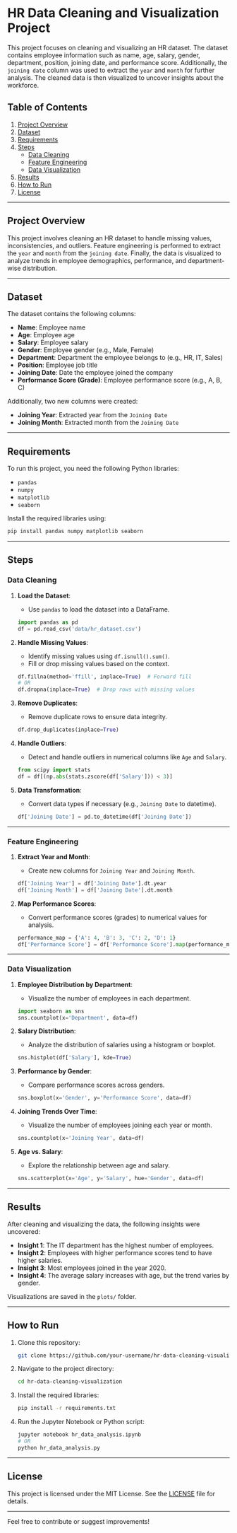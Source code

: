 # HR Data Cleaning and Visualization Project

This project focuses on cleaning and visualizing an HR dataset. The dataset contains employee information such as name, age, salary, gender, department, position, joining date, and performance score. Additionally, the `joining date` column was used to extract the `year` and `month` for further analysis. The cleaned data is then visualized to uncover insights about the workforce.

## Table of Contents
1. [Project Overview](#project-overview)
2. [Dataset](#dataset)
3. [Requirements](#requirements)
4. [Steps](#steps)
   - [Data Cleaning](#data-cleaning)
   - [Feature Engineering](#feature-engineering)
   - [Data Visualization](#data-visualization)
5. [Results](#results)
6. [How to Run](#how-to-run)
7. [License](#license)

---

## Project Overview
This project involves cleaning an HR dataset to handle missing values, inconsistencies, and outliers. Feature engineering is performed to extract the `year` and `month` from the `joining date`. Finally, the data is visualized to analyze trends in employee demographics, performance, and department-wise distribution.

---

## Dataset
The dataset contains the following columns:
- **Name**: Employee name
- **Age**: Employee age
- **Salary**: Employee salary
- **Gender**: Employee gender (e.g., Male, Female)
- **Department**: Department the employee belongs to (e.g., HR, IT, Sales)
- **Position**: Employee job title
- **Joining Date**: Date the employee joined the company
- **Performance Score (Grade)**: Employee performance score (e.g., A, B, C)

Additionally, two new columns were created:
- **Joining Year**: Extracted year from the `Joining Date`
- **Joining Month**: Extracted month from the `Joining Date`

---

## Requirements
To run this project, you need the following Python libraries:
- `pandas`
- `numpy`
- `matplotlib`
- `seaborn`

Install the required libraries using:
```bash
pip install pandas numpy matplotlib seaborn
```

---

## Steps

### Data Cleaning
1. **Load the Dataset**:
   - Use `pandas` to load the dataset into a DataFrame.
   ```python
   import pandas as pd
   df = pd.read_csv('data/hr_dataset.csv')
   ```

2. **Handle Missing Values**:
   - Identify missing values using `df.isnull().sum()`.
   - Fill or drop missing values based on the context.
   ```python
   df.fillna(method='ffill', inplace=True)  # Forward fill
   # OR
   df.dropna(inplace=True)  # Drop rows with missing values
   ```

3. **Remove Duplicates**:
   - Remove duplicate rows to ensure data integrity.
   ```python
   df.drop_duplicates(inplace=True)
   ```

4. **Handle Outliers**:
   - Detect and handle outliers in numerical columns like `Age` and `Salary`.
   ```python
   from scipy import stats
   df = df[(np.abs(stats.zscore(df['Salary'])) < 3)]
   ```

5. **Data Transformation**:
   - Convert data types if necessary (e.g., `Joining Date` to datetime).
   ```python
   df['Joining Date'] = pd.to_datetime(df['Joining Date'])
   ```

---

### Feature Engineering
1. **Extract Year and Month**:
   - Create new columns for `Joining Year` and `Joining Month`.
   ```python
   df['Joining Year'] = df['Joining Date'].dt.year
   df['Joining Month'] = df['Joining Date'].dt.month
   ```

2. **Map Performance Scores**:
   - Convert performance scores (grades) to numerical values for analysis.
   ```python
   performance_map = {'A': 4, 'B': 3, 'C': 2, 'D': 1}
   df['Performance Score'] = df['Performance Score'].map(performance_map)
   ```

---

### Data Visualization
1. **Employee Distribution by Department**:
   - Visualize the number of employees in each department.
   ```python
   import seaborn as sns
   sns.countplot(x='Department', data=df)
   ```

2. **Salary Distribution**:
   - Analyze the distribution of salaries using a histogram or boxplot.
   ```python
   sns.histplot(df['Salary'], kde=True)
   ```

3. **Performance by Gender**:
   - Compare performance scores across genders.
   ```python
   sns.boxplot(x='Gender', y='Performance Score', data=df)
   ```

4. **Joining Trends Over Time**:
   - Visualize the number of employees joining each year or month.
   ```python
   sns.countplot(x='Joining Year', data=df)
   ```

5. **Age vs. Salary**:
   - Explore the relationship between age and salary.
   ```python
   sns.scatterplot(x='Age', y='Salary', hue='Gender', data=df)
   ```

---

## Results
After cleaning and visualizing the data, the following insights were uncovered:
- **Insight 1**: The IT department has the highest number of employees.
- **Insight 2**: Employees with higher performance scores tend to have higher salaries.
- **Insight 3**: Most employees joined in the year 2020.
- **Insight 4**: The average salary increases with age, but the trend varies by gender.

Visualizations are saved in the `plots/` folder.

---

## How to Run
1. Clone this repository:
   ```bash
   git clone https://github.com/your-username/hr-data-cleaning-visualization.git
   ```
2. Navigate to the project directory:
   ```bash
   cd hr-data-cleaning-visualization
   ```
3. Install the required libraries:
   ```bash
   pip install -r requirements.txt
   ```
4. Run the Jupyter Notebook or Python script:
   ```bash
   jupyter notebook hr_data_analysis.ipynb
   # OR
   python hr_data_analysis.py
   ```

---

## License
This project is licensed under the MIT License. See the [LICENSE](LICENSE) file for details.

---

Feel free to contribute or suggest improvements!
